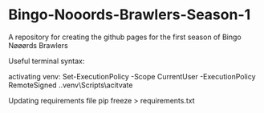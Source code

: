 # Bingo-Nooords-Brawlers-Season-1
A repository for creating the github pages for the first season of Bingo Nøøørds Brawlers

Useful terminal syntax:

activating venv:
Set-ExecutionPolicy -Scope CurrentUser -ExecutionPolicy RemoteSigned
.\.venv\Scripts\acitvate

Updating requirements file
pip freeze > requirements.txt